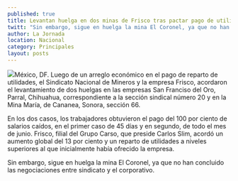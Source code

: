 ```yaml
---
published: true
title: Levantan huelga en dos minas de Frisco tras pactar pago de utilidades
twitt: "Sin embargo, sigue en huelga la mina El Coronel, ya que no han concluido las negociaciones entre sindicato y el corporativo."
author: La Jornada
location: Nacional
category: Principales
layout: posts
---
```


![](http://i.imgur.com/2JyguSum.jpg)México, DF. Luego de un arreglo económico en el pago de reparto de utilidades, el Sindicato Nacional de Mineros y la empresa Frisco, acordaron el levantamiento de dos huelgas en las empresas San Franciso del Oro, Parral, Chihuahua, correspondiente a la sección sindical número 20 y en la Mina María, de Cananea, Sonora, sección 66.

En los dos casos, los trabajadores obtuvieron el pago del 100 por ciento de salarios caídos, en el primer caso de 45 días y en segundo, de todo el mes de junio. Frisco, filial del Grupo Carso, que preside Carlos Slim, acordó un aumento global del 13 por ciento y un reparto de utilidades a niveles superiores al que inicialmente había ofrecido la empresa.

Sin embargo, sigue en huelga la mina El Coronel, ya que no han concluido las negociaciones entre sindicato y el corporativo.
